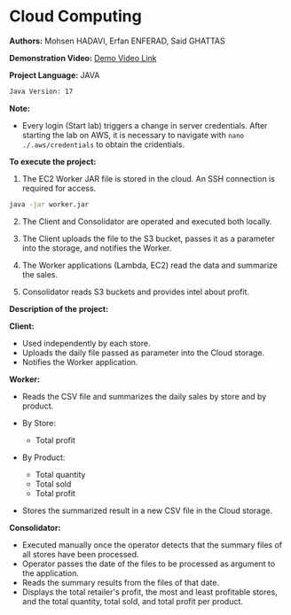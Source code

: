 # Cloud Computing

**Authors:** Mohsen HADAVI, Erfan ENFERAD, Said GHATTAS

**Demonstration Video:** [Demo Video Link](https://drive.google.com/file/d/1TBT8IIwJdA1HSkELzoQDmu3gr_CkhsgX/view?usp=sharing)

**Project Language:** JAVA

```bash
Java Version: 17
```


**Note:**

- Every login (Start lab) triggers a change in server credentials. After starting the lab on AWS, it is necessary to navigate with `nano ./.aws/credentials` to obtain the cridentials.

**To execute the project:**

1. The EC2 Worker JAR file is stored in the cloud. An SSH connection is required for access.

```bash
java -jar worker.jar
```

2. The Client and Consolidator are operated and executed both locally.

3. The Client uploads the file to the S3 bucket, passes it as a parameter into the storage, and notifies the Worker.

4. The Worker applications (Lambda, EC2) read the data and summarize the sales.

5. Consolidator reads S3 buckets and provides intel about profit.

**Description of the project:**

**Client:**

- Used independently by each store.
- Uploads the daily file passed as parameter into the Cloud storage.
- Notifies the Worker application.

**Worker:**

- Reads the CSV file and summarizes the daily sales by store and by product.

- By Store:
    - Total profit

- By Product:
    - Total quantity
    - Total sold
    - Total profit

- Stores the summarized result in a new CSV file in the Cloud storage.

**Consolidator:**

- Executed manually once the operator detects that the summary files of all stores have been processed.
- Operator passes the date of the files to be processed as argument to the application.
- Reads the summary results from the files of that date.
- Displays the total retailer's profit, the most and least profitable stores, and the total quantity, total sold, and total profit per product.